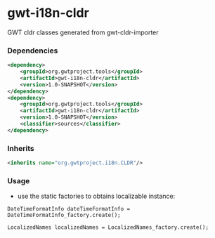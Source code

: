 # gwt-i18n-cldr
GWT cldr classes generated from gwt-cldr-importer

### Dependencies

```xml
<dependency>
    <groupId>org.gwtproject.tools</groupId>
    <artifactId>gwt-i18n-cldr</artifactId>
    <version>1.0-SNAPSHOT</version>
</dependency>
<dependency>
    <groupId>org.gwtproject.tools</groupId>
    <artifactId>gwt-i18n-cldr</artifactId>
    <version>1.0-SNAPSHOT</version>
    <classifier>sources</classifier>
</dependency>
```

### Inherits

```xml
<inherits name="org.gwtproject.i18n.CLDR"/>
```

### Usage

- use the static factories to obtains localizable instance:

```
DateTimeFormatInfo dateTimeFormatInfo = DateTimeFormatInfo_factory.create();

LocalizedNames localizedNames = LocalizedNames_factory.create();
```
